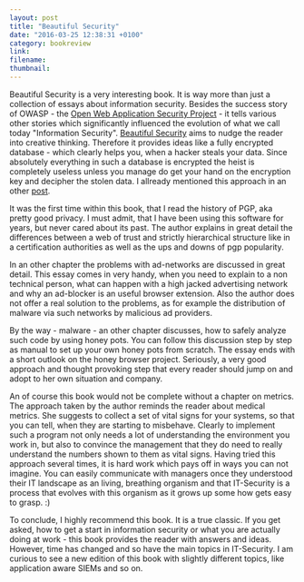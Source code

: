 ```yaml
---
layout: post
title: "Beautiful Security"
date: "2016-03-25 12:38:31 +0100"
category: bookreview 
link:
filename:
thumbnail:
---
```

Beautiful Security is a very interesting book. It is way more than just
a collection of essays about information security. Besides the success story
of OWASP - the [Open Web Application Security Project](https://www.owasp.org) - it tells various other stories which significantly influenced the 
evolution of what we call today "Information Security". [Beautiful Security](http://www.amazon.de/Beautiful-Security-Leading-Experts-Explain/dp/0596527489/ref=sr_1_1?ie=UTF8&qid=1458905891&sr=8-1&keywords=beautiful+security) aims to nudge the
reader into creative thinking. Therefore it provides ideas like a fully 
encrypted database - which clearly helps you, when a hacker steals your
data. Since absolutely everything in such a database is encrypted the
heist is completely useless unless you manage do get your hand on the
encryption key and decipher the stolen data. I allready mentioned this 
approach in an other [post](/increasing-security-by-preparing-for-failure/).


It was the first time within this book, that I read the history of PGP,
aka pretty good privacy. I must admit, that I have been using this 
software for years, but never cared about its past. The author explains 
in great detail the differences between a web of trust and strictly 
hierarchical structure like in a certification authorities as well as the
ups and downs of pgp popularity.


In an other chapter the problems with ad-networks are discussed in great
detail. This essay comes in very handy, when you need to explain to a non
technical person, what can happen with a high jacked advertising network
and why an ad-blocker is an useful browser extension. Also the author does
not offer a real solution to the problems, as for example the distribution of malware via such networks by malicious ad providers.


By the way - malware - an other chapter discusses, how to safely analyze
such code by using honey pots. You can follow this discussion step by step
as manual to set up your own honey pots from scratch. The essay ends with
a short outlook on the honey browser project. Seriously, a very good
approach and thought provoking step that every reader should jump on and
adopt to her own situation and company.


An of course this book would not be complete without a chapter on metrics.
The approach taken by the author reminds the reader about medical metrics.
She suggests to collect a set of vital signs for your systems, so that you
can tell, when they are starting to misbehave. Clearly to implement such
a program not only needs a lot of understanding the environment you work
in, but also to convince the management that they do need to really 
understand the numbers shown to them as vital signs. Having tried this 
approach several times, it is hard work which pays off in ways you can
not imagine. You can easily communicate with managers once they understood
their IT landscape as an living, breathing organism and that IT-Security is
a process that evolves with this organism as it grows up some how gets
easy to grasp. :)


To conclude, I highly recommend this book. It is a true classic. If you
get asked, how to get a start in information security or what you are 
actually doing at work - this book provides the reader with answers and 
ideas. However, time has changed and so have the main topics in 
IT-Security. I am curious to see a new edition of this book with 
slightly different topics, like application aware SIEMs and so on. 
